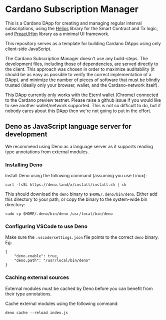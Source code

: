 # Cardano Subscription Manager

This is a Cardano DApp for creating and managing regular interval subscriptions, using the [Helios](https://github.com/hyperion-bt/helios) library for the Smart Contract and Tx logic, and [Preact/Htm](https://preactjs.com/guide/v10/getting-started#alternatives-to-jsx) library as a minimal UI framework.

This repository serves as a template for building Cardano DApps using only client-side JavaScript.

The Cardano Subscription Manager doesn't use any build-steps. The development files, including those of dependencies, are served directly to the client. This approach was chosen in order to maximize auditability (it should be as easy as possible to verify the correct implementation of a DApp), and minimize the number of pieces of software that must be blindly trusted (ideally only your browser, wallet, and the Cardano-network itself).

This DApp currently only works with the Eternl wallet (Chrome) connected to the Cardano preview testnet. Please raise a github issue if you would like to see another wallet/network supported. This is not so difficult to do, but if nobody cares about this DApp then we're not going to put in the effort.

## Deno as JavaScript language server for development
We recommend using Deno as a language server as it supports reading type annotations from external modules.

### Installing Deno
Install Deno using the following command (assuming you use Linux):
```
curl -fsSL https://deno.land/x/install/install.sh | sh
```

This should download the `deno` binary to `$HOME/.deno/bin/deno`. Either add this directory to your path, or copy the binary to the system-wide bin directory:
```
sudo cp $HOME/.deno/bin/deno /usr/local/bin/deno
```

### Configuring VSCode to use Deno
Make sure the `.vscode/settings.json` file points to the correct `deno` binary. Eg:
```
{
    "deno.enable": true,
    "deno.path": "/usr/local/bin/deno"
}
```

### Caching external sources
External modules must be cached by Deno before you can benefit from their type annotations.

Cache external modules using the following command:
```
deno cache --reload index.js
```
